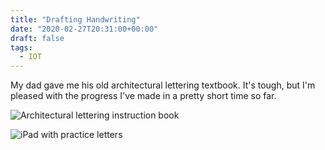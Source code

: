 ```yaml
---
title: "Drafting Handwriting"
date: "2020-02-27T20:31:00+00:00"
draft: false
tags:
  - IOT
---
```


My dad gave me his old architectural lettering textbook. It's tough, but I'm pleased with the progress I've made in a pretty short time so far.

![Architectural lettering instruction book](https://i.imgur.com/hMXNtb7.png)

![iPad with practice letters](https://i.imgur.com/PyE4Mf3.png)